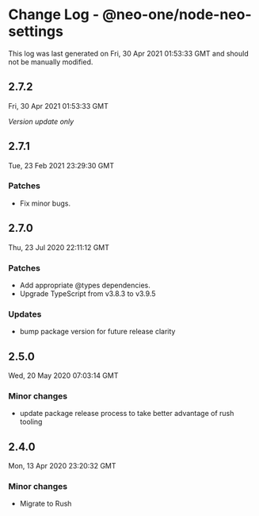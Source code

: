 # Change Log - @neo-one/node-neo-settings

This log was last generated on Fri, 30 Apr 2021 01:53:33 GMT and should not be manually modified.

## 2.7.2
Fri, 30 Apr 2021 01:53:33 GMT

*Version update only*

## 2.7.1
Tue, 23 Feb 2021 23:29:30 GMT

### Patches

- Fix minor bugs.

## 2.7.0
Thu, 23 Jul 2020 22:11:12 GMT

### Patches

- Add appropriate @types dependencies.
- Upgrade TypeScript from v3.8.3 to v3.9.5

### Updates

- bump package version for future release clarity

## 2.5.0
Wed, 20 May 2020 07:03:14 GMT

### Minor changes

- update package release process to take better advantage of rush tooling

## 2.4.0
Mon, 13 Apr 2020 23:20:32 GMT

### Minor changes

- Migrate to Rush

